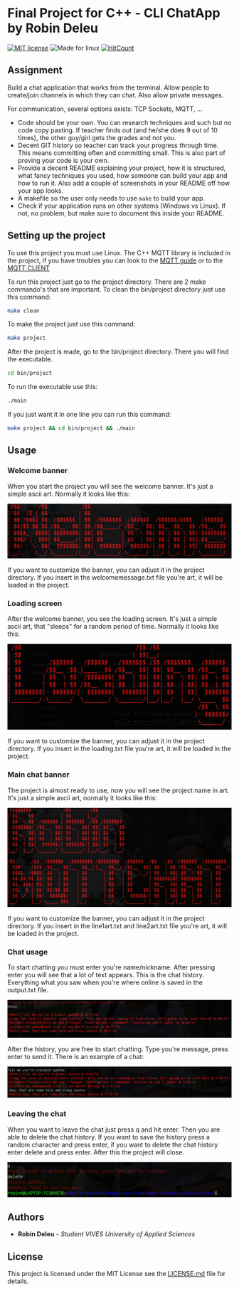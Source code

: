 # Final Project for C++ - CLI ChatApp by Robin Deleu

[![MIT license](https://img.shields.io/badge/License-MIT-blue.svg)](https://lbesson.mit-license.org/)
![Made for linux](https://img.shields.io/badge/Made%20for-Linux-1f425f.svg)
[![HitCount](http://hits.dwyl.com/robindeleu/challenges-cpp-final-app-robindeleu.svg)](http://hits.dwyl.com/robindeleu/challenges-cpp-final-app-robindeleu)

## Assignment

Build a chat application that works from the terminal. Allow people to create/join channels in which they can chat. Also allow private messages.

For communication, several options exists: TCP Sockets, MQTT, ...

- Code should be your own. You can research techniques and such but no code copy pasting. If teacher finds out (and he/she does 9 out of 10 times), the other guy/girl gets the grades and not you.
- Decent GIT history so teacher can track your progress through time. This means committing often and committing small. This is also part of proving your code is your own.
- Provide a decent README explaining your project, how it is structured, what fancy techniques you used, how someone can build your app and how to run it. Also add a couple of screenshots in your README off how your app looks.
- A makefile so the user only needs to use `make` to build your app.
- Check if your application runs on other systems (Windows vs Linux). If not, no problem, but make sure to document this inside your README.

## Setting up the project

To use this project you must use Linux. The C++ MQTT library is included in the project, if you have troubles you can look to the [MQTT guide](https://evolved-cpp.netlify.app/x-guides/mqtt/#windows-subsystem-for-linux-2) or to the [MQTT CLIENT](https://github.com/BioBoost/simple_mqtt_client)

To run this project just go to the project directory. There are 2 make commando's that are important.
To clean the bin/project directory just use this command:

```bash
make clean
```

To make the project just use this command:

```bash
make project
```

After the project is made, go to the bin/project directory. There you will find the executable.

```bash
cd bin/project
```

To run the executable use this:

```bash
./main
```

If you just want it in one line you can run this command:

```bash
make project && cd bin/project && ./main
```

## Usage

### Welcome banner

When you start the project you will see the welcome banner. It's just a simple ascii art. Normally it looks like this:

![Welcomebanner](./img/Welcomebanner.jpg)

If you want to customize the banner, you can adjust it in the project directory. If you insert in the welcomemessage.txt file you're art, it will be loaded in the project.

### Loading screen

After the welcome banner, you see the loading screen. It's just a simple ascii art, that "sleeps" for a random period of time. Normally it looks like this:

![loading](./img/loading.jpg)

If you want to customize the banner, you can adjust it in the project directory. If you insert in the loading.txt file you're art, it will be loaded in the project.

### Main chat banner

The project is almost ready to use, now you will see the project name in art. It's just a simple ascii art, normally it looks like this:

![projectname](./img/projectname.jpg)

If you want to customize the banner, you can adjust it in the project directory. If you insert in the line1art.txt and line2art.txt file you're art, it will be loaded in the project.

### Chat usage

To start chatting you must enter you're name/nickname. After pressing enter you will see that a lot of text appears. This is the chat history. Everything what you saw when you're where online is saved in the output.txt file.

![usernameandhistory](./img/usernameandhistory.jpg)

After the history, you are free to start chatting. Type you're message, press enter to send it. There is an example of a chat:

![messages](./img/message.jpg)

### Leaving the chat

When you want to leave the chat just press q and hit enter. Then you are able to delete the chat history. If you want to save the history press a random character and press enter, if you want to delete the chat history enter delete and press enter. After this the project will close.

![leave](./img/leave.jpg)

## Authors

* **Robin Deleu** - *Student VIVES University of Applied Sciences*

## License

This project is licensed under the MIT License see the [LICENSE.md](LICENSE.md) file for details.
